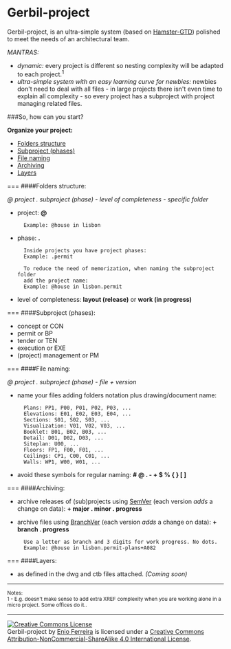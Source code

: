 Gerbil-project
==============

Gerbil-project, is an ultra-simple system (based on [Hamster-GTD](http://github.com/we-build-dreams/hamster-gtd)) polished to meet the needs of an architectural team.

*MANTRAS:*

- *dynamic:* every project is different so nesting complexity will be adapted to each project.<sup>1</sup>
- *ultra-simple system with an easy learning curve for newbies:* newbies don't need to deal with all files - in large projects there isn't even time to explain all complexity - so every project has a subproject with project managing related files.

###So, how can you start?

**Organize your project:**

- [Folders structure](#folders-structure)
- [Subproject (phases)](#subproject-phases)
- [File naming](#file-naming)
- [Archiving](#archiving)
- [Layers](#layers)

===
####Folders structure:

*@ project . subproject (phase) - level of completeness - specific folder*

- project: **@**

        Example: @house in lisbon

- phase: **.**

    	Inside projects you have project phases:
        Example: .permit

        To reduce the need of memorization, when naming the subproject folder
        add the project name:
        Example: @house in lisbon.permit
        
- level of completeness: **layout (release)** or **work (in progress)**        

===
####Subproject (phases):

- concept or CON
- permit or BP
- tender or TEN
- execution or EXE
- (project) management or PM
       
===
####File naming:

*@ project . subproject (phase) - file + version*

- name your files adding folders notation plus drawing/document name:

        Plans: PP1, P00, P01, P02, P03, ...
        Elevations: E01, E02, E03, E04, ...
        Sections: S01, S02, S03, ...
        Visualization: V01, V02, V03, ...
        Booklet: B01, B02, B03, ...
        Detail: D01, D02, D03, ...
        Siteplan: U00, ...
        Floors: FP1, F00, F01, ...
        Ceilings: CP1, C00, C01, ...
        Walls: WP1, W00, W01, ...
        
- avoid these symbols for regular naming: **# @ . - + $ % { } [ ]**

===
####Archiving:

- archive releases of (sub)projects using [SemVer](http://www.semver.org/) (each version *adds* a change on data): **+ major . minor . progress**

- archive files using [BranchVer](https://github.com/we-build-dreams/branchVer) (each version *adds* a change on data): **+ branch . progress**

        Use a letter as branch and 3 digits for work progress. No dots.
        Example: @house in lisbon.permit-plans+A082

===
####Layers:

- as defined in the dwg and ctb files attached. *(Coming soon)*

---
<sup>Notes:</sup><br>
<sup>1 - E.g. doesn't make sense to add extra XREF complexity when you are working alone in a micro project. Some offices do it..</sup>

---
<a rel="license" href="http://creativecommons.org/licenses/by-nc-sa/4.0/"><img alt="Creative Commons License" style="border-width:0" src="https://i.creativecommons.org/l/by-nc-sa/4.0/88x31.png" /></a><br /><span xmlns:dct="http://purl.org/dc/terms/" property="dct:title">Gerbil-project</span> by <a xmlns:cc="http://creativecommons.org/ns#" href="http://enioferreira.com/" property="cc:attributionName" rel="cc:attributionURL">Enio Ferreira</a> is licensed under a <a rel="license" href="http://creativecommons.org/licenses/by-nc-sa/4.0/">Creative Commons Attribution-NonCommercial-ShareAlike 4.0 International License</a>.
